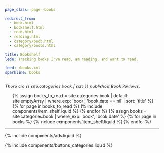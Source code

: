 ```yaml
---
page_class: page--books

redirect_from:
  - book.html
  - bookshelf.html
  - read.html
  - reading.html
  - category/book.html
  - category/books.html

title: Bookshelf
lede: Tracking books I've read, am reading, and want to read.

feed: /books.xml
sparkline: books
---
```


*There are {{ site.categories.book | size }} published Book Reviews.*

<div class="h-feed" id="books">
    <link rel="stylesheet" href="/css/shelf.min.css">
    <ol class="shelf" role="list">
        {% assign books_to_read = site.categories.book | default: site.emptyArray | where_exp: 'book', 'book.date == nil' | sort: 'title' %}
        {% for page in books_to_read %}
            {% include components/item_shelf.liquid %}
        {% endfor %}
        {% assign books = site.categories.book | where_exp: 'book', 'book.date' %}
        {% for page in books %}
            {% include components/item_shelf.liquid %}
        {% endfor %}
    </ol>
</div>

--------

{% include components/ads.liquid %}

{% include components/buttons_categories.liquid %}
